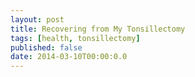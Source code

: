 ```yaml
---
layout: post
title: Recovering from My Tonsillectomy
tags: [health, tonsillectomy]
published: false
date: 2014-03-10T00:00:0.0
---
```

